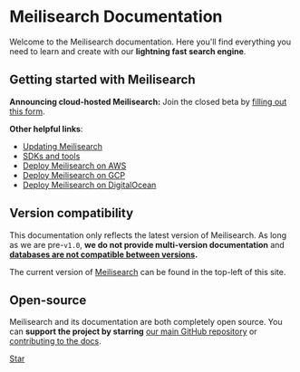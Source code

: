 # Meilisearch Documentation

Welcome to the Meilisearch documentation. Here you'll find everything you need to learn and create with our **lightning fast search engine**.

[<linkButton text="🚀 QUICK START"/>](/learn/getting_started/quick_start.md)

## Getting started with Meilisearch

**Announcing cloud-hosted Meilisearch:** Join the closed beta by [filling out this form](https://meilisearch.typeform.com/to/FtnzvZfh).

**Other helpful links**:

- [Updating Meilisearch](/learn/advanced/updating.md)
- [SDKs and tools](/learn/what_is_meilisearch/sdks.md)
- [Deploy Meilisearch on AWS](/learn/cookbooks/aws.md)
- [Deploy Meilisearch on GCP](/learn/cookbooks/gcp.md)
- [Deploy Meilisearch on DigitalOcean](/learn/cookbooks/digitalocean_droplet.md)

## Version compatibility

This documentation only reflects the latest version of Meilisearch. As long as we are pre-`v1.0`, **we do not provide multi-version documentation** and **[databases are not compatible between versions](/learn/advanced/updating.md).**

The current version of [Meilisearch](https://github.com/meilisearch/meilisearch) can be found in the top-left of this site.

## Open-source

Meilisearch and its documentation are both completely open source. You can **support the project by starring** [our main GitHub repository](https://github.com/meilisearch/meilisearch) or [contributing to the docs](/learn/contributing/contributing_to_docs.md).

<a class="github-button" href="https://github.com/meilisearch/meilisearch" data-icon="octicon-star" data-size="large" data-show-count="true" aria-label="Star meilisearch/meilisearch on GitHub">Star</a><!-- prettier-ignore
--><script async defer src="https://buttons.github.io/buttons.js"></script>
